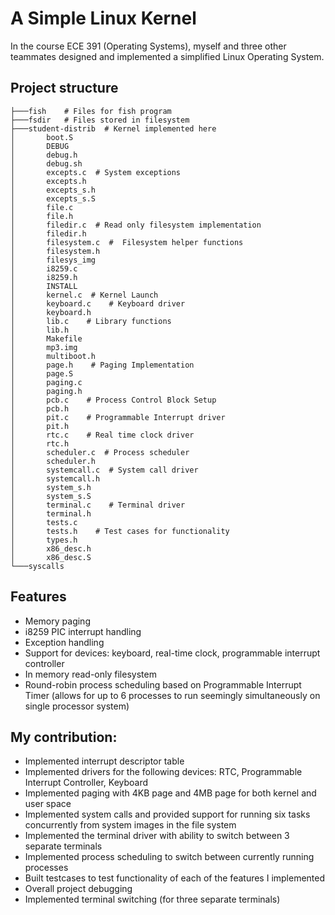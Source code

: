 # A Simple Linux Kernel

In the course ECE 391 (Operating Systems), myself and three other teammates designed and implemented a simplified Linux Operating System.

## Project structure

```
├───fish    # Files for fish program
├───fsdir   # Files stored in filesystem
├───student-distrib  # Kernel implemented here
│       boot.S
│       DEBUG
│       debug.h
│       debug.sh
│       excepts.c  # System exceptions
│       excepts.h
│       excepts_s.h
│       excepts_s.S
│       file.c    
│       file.h
│       filedir.c  # Read only filesystem implementation
│       filedir.h
│       filesystem.c  #  Filesystem helper functions
│       filesystem.h
│       filesys_img
│       i8259.c
│       i8259.h
│       INSTALL
│       kernel.c  # Kernel Launch
│       keyboard.c    # Keyboard driver
│       keyboard.h
│       lib.c    # Library functions
│       lib.h
│       Makefile
│       mp3.img
│       multiboot.h
│       page.h    # Paging Implementation
│       page.S
│       paging.c
│       paging.h
│       pcb.c    # Process Control Block Setup
│       pcb.h
│       pit.c    # Programmable Interrupt driver
│       pit.h
│       rtc.c    # Real time clock driver
│       rtc.h
│       scheduler.c  # Process scheduler
│       scheduler.h
│       systemcall.c  # System call driver
│       systemcall.h
│       system_s.h
│       system_s.S
│       terminal.c    # Terminal driver
│       terminal.h
│       tests.c
│       tests.h    # Test cases for functionality
│       types.h
│       x86_desc.h
│       x86_desc.S
└───syscalls
```

## Features

- Memory paging
- i8259 PIC interrupt handling
- Exception handling
- Support for devices: keyboard, real-time clock, programmable interrupt controller
- In memory read-only filesystem
- Round-robin process scheduling based on Programmable Interrupt Timer (allows for up to 6 processes to run seemingly simultaneously on single processor system)

## **My contribution:**

- Implemented interrupt descriptor table
- Implemented drivers for the following devices: RTC, Programmable Interrupt Controller, Keyboard
- Implemented paging with 4KB page and 4MB page for both kernel and user space
- Implemented system calls and provided support for running six tasks concurrently from system images in the file system
- Implemented the terminal driver with ability to switch between 3 separate terminals
- Implemented process scheduling to switch between currently running processes
- Built testcases to test functionality of each of the features I implemented
- Overall project debugging
- Implemented terminal switching (for three separate terminals)
